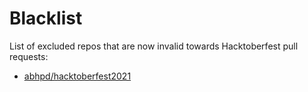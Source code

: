 # Blacklist
List of excluded repos that are now invalid towards Hacktoberfest pull requests:
* [abhpd/hacktoberfest2021](https://github.com/abhpd/hacktoberfest2021)